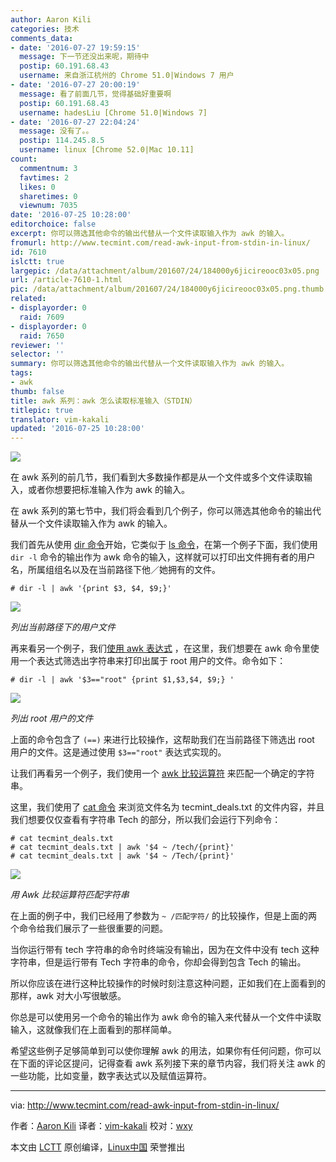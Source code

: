 ```yaml
---
author: Aaron Kili
categories: 技术
comments_data:
- date: '2016-07-27 19:59:15'
  message: 下一节还没出来呢，期待中
  postip: 60.191.68.43
  username: 来自浙江杭州的 Chrome 51.0|Windows 7 用户
- date: '2016-07-27 20:00:19'
  message: 看了前面几节，觉得基础好重要啊
  postip: 60.191.68.43
  username: hadesLiu [Chrome 51.0|Windows 7]
- date: '2016-07-27 22:04:24'
  message: 没有了。。
  postip: 114.245.8.5
  username: linux [Chrome 52.0|Mac 10.11]
count:
  commentnum: 3
  favtimes: 2
  likes: 0
  sharetimes: 0
  viewnum: 7035
date: '2016-07-25 10:28:00'
editorchoice: false
excerpt: 你可以筛选其他命令的输出代替从一个文件读取输入作为 awk 的输入。
fromurl: http://www.tecmint.com/read-awk-input-from-stdin-in-linux/
id: 7610
islctt: true
largepic: /data/attachment/album/201607/24/184000y6jicireooc03x05.png
url: /article-7610-1.html
pic: /data/attachment/album/201607/24/184000y6jicireooc03x05.png.thumb.jpg
related:
- displayorder: 0
  raid: 7609
- displayorder: 0
  raid: 7650
reviewer: ''
selector: ''
summary: 你可以筛选其他命令的输出代替从一个文件读取输入作为 awk 的输入。
tags:
- awk
thumb: false
title: awk 系列：awk 怎么读取标准输入（STDIN）
titlepic: true
translator: vim-kakali
updated: '2016-07-25 10:28:00'
---
```


![](/data/attachment/album/201607/24/184000y6jicireooc03x05.png)


在 awk 系列的前几节，我们看到大多数操作都是从一个文件或多个文件读取输入，或者你想要把标准输入作为 awk 的输入。


在 awk 系列的第七节中，我们将会看到几个例子，你可以筛选其他命令的输出代替从一个文件读取输入作为 awk 的输入。


我们首先从使用 [dir 命令](http://www.tecmint.com/linux-dir-command-usage-with-examples/)开始，它类似于 [ls 命令](http://www.tecmint.com/15-basic-ls-command-examples-in-linux/)，在第一个例子下面，我们使用 `dir -l` 命令的输出作为 awk 命令的输入，这样就可以打印出文件拥有者的用户名，所属组组名以及在当前路径下他／她拥有的文件。



```
# dir -l | awk '{print $3, $4, $9;}'

```

![](/data/attachment/album/201607/24/184001us0dp11156zamt4m.png)


*列出当前路径下的用户文件*


再来看另一个例子，我们[使用 awk 表达式](/article-7599-1.html) ，在这里，我们想要在 awk 命令里使用一个表达式筛选出字符串来打印出属于 root 用户的文件。命令如下：



```
# dir -l | awk '$3=="root" {print $1,$3,$4, $9;} '

```

![](/data/attachment/album/201607/24/184001me675c4ole6mg665.png)


*列出 root 用户的文件*


上面的命令包含了 `(==)` 来进行比较操作，这帮助我们在当前路径下筛选出 root 用户的文件。这是通过使用 `$3=="root"` 表达式实现的。


让我们再看另一个例子，我们使用一个 [awk 比较运算符](/article-7602-1.html) 来匹配一个确定的字符串。


这里，我们使用了 [cat 命令](http://www.tecmint.com/13-basic-cat-command-examples-in-linux/) 来浏览文件名为 tecmint\_deals.txt 的文件内容，并且我们想要仅仅查看有字符串 Tech 的部分，所以我们会运行下列命令：



```
# cat tecmint_deals.txt
# cat tecmint_deals.txt | awk '$4 ~ /tech/{print}'
# cat tecmint_deals.txt | awk '$4 ~ /Tech/{print}'

```

![](/data/attachment/album/201607/24/184002jplp88vivsz5kp7s.png)


*用 Awk 比较运算符匹配字符串*


在上面的例子中，我们已经用了参数为 `~ /匹配字符/` 的比较操作，但是上面的两个命令给我们展示了一些很重要的问题。


当你运行带有 tech 字符串的命令时终端没有输出，因为在文件中没有 tech 这种字符串，但是运行带有 Tech 字符串的命令，你却会得到包含 Tech 的输出。


所以你应该在进行这种比较操作的时候时刻注意这种问题，正如我们在上面看到的那样，awk 对大小写很敏感。


你总是可以使用另一个命令的输出作为 awk 命令的输入来代替从一个文件中读取输入，这就像我们在上面看到的那样简单。


希望这些例子足够简单到可以使你理解 awk 的用法，如果你有任何问题，你可以在下面的评论区提问，记得查看 awk 系列接下来的章节内容，我们将关注 awk 的一些功能，比如变量，数字表达式以及赋值运算符。




---


via: <http://www.tecmint.com/read-awk-input-from-stdin-in-linux/>


作者：[Aaron Kili](http://www.tecmint.com/author/aaronkili/) 译者：[vim-kakali](https://github.com/vim-kakali) 校对：[wxy](https://github.com/wxy)


本文由 [LCTT](https://github.com/LCTT/TranslateProject) 原创编译，[Linux中国](https://linux.cn/) 荣誉推出